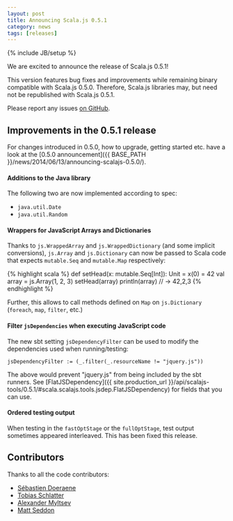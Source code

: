 ```yaml
---
layout: post
title: Announcing Scala.js 0.5.1
category: news
tags: [releases]
---
```

{% include JB/setup %}

We are excited to announce the release of Scala.js 0.5.1!

This version features bug fixes and improvements while remaining binary compatible with Scala.js 0.5.0. Therefore, Scala.js libraries may, but need not be republished with Scala.js 0.5.1.

Please report any issues [on GitHub](https://github.com/scala-js/scala-js/issues).

## Improvements in the 0.5.1 release

For changes introduced in 0.5.0, how to upgrade, getting started etc. have a look at the [0.5.0 announcement]({{ BASE_PATH }}/news/2014/06/13/announcing-scalajs-0.5.0/).

#### Additions to the Java library

The following two are now implemented according to spec:

- `java.util.Date`
- `java.util.Random`

#### Wrappers for JavaScript Arrays and Dictionaries

Thanks to `js.WrappedArray` and `js.WrappedDictionary` (and some implicit conversions), `js.Array` and `js.Dictionary` can now be passed to Scala code that expects `mutable.Seq` and `mutable.Map` respectively:

{% highlight scala %}
def setHead(x: mutable.Seq[Int]): Unit = x(0) = 42
val array = js.Array(1, 2, 3)
setHead(array)
println(array) // -> 42,2,3
{% endhighlight %}

Further, this allows to call methods defined on `Map` on `js.Dictionary` (`foreach`, `map`, `filter`, etc.)

#### Filter `jsDependencies` when executing JavaScript code

The new sbt setting `jsDependencyFilter` can be used to modify the dependencies used when running/testing:

    jsDependencyFilter := (_.filter(_.resourceName != "jquery.js"))

The above would prevent "jquery.js" from being included by the sbt runners. See [FlatJSDependency]({{ site.production_url }}/api/scalajs-tools/0.5.1/#scala.scalajs.tools.jsdep.FlatJSDependency) for fields that you can use.

#### Ordered testing output

When testing in the `fastOptStage` or the `fullOptStage`, test output sometimes appeared interleaved. This has been fixed this release.

## Contributors

Thanks to all the code contributors:

- [Sébastien Doeraene](https://github.com/sjrd/)
- [Tobias Schlatter](https://github.com/gzm0/)
- [Alexander Myltsev](https://github.com/alexander-myltsev)
- [Matt Seddon](https://github.com/mseddon)
